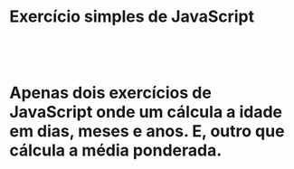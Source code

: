 <h1>Exercício simples de JavaScript<h1>
<br>
<p>Apenas dois exercícios de JavaScript onde um cálcula a idade<br>
em dias, meses e anos. E, outro que cálcula a média ponderada.</p>
